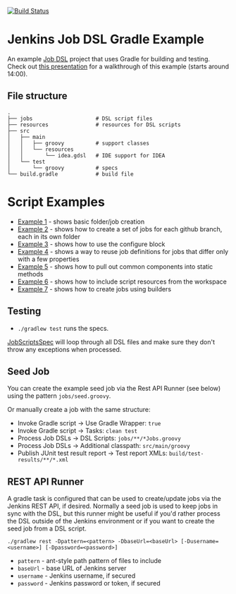 [![Build Status](https://buildhive.cloudbees.com/job/sheehan/job/job-dsl-gradle-example/badge/icon)](https://buildhive.cloudbees.com/job/sheehan/job/job-dsl-gradle-example/)

# Jenkins Job DSL Gradle Example 

An example [Job DSL](https://github.com/jenkinsci/job-dsl-plugin) project that uses Gradle for building and testing. Check out [this presentation](https://www.youtube.com/watch?v=SSK_JaBacE0) for a walkthrough of this example (starts around 14:00). 

## File structure

    .
    ├── jobs                    # DSL script files
    ├── resources               # resources for DSL scripts
    ├── src
    │   ├── main
    │   │   ├── groovy          # support classes
    │   │   └── resources
    │   │       └── idea.gdsl   # IDE support for IDEA
    │   └── test
    │       └── groovy          # specs
    └── build.gradle            # build file

# Script Examples

* [Example 1](jobs/example1Jobs.groovy) - shows basic folder/job creation
* [Example 2](jobs/example2Jobs.groovy) - shows how to create a set of jobs for each github branch, each in its own folder
* [Example 3](jobs/example3Jobs.groovy) - shows how to use the configure block
* [Example 4](jobs/example4Jobs.groovy) - shows a way to reuse job definitions for jobs that differ only with a few properties
* [Example 5](jobs/example5Jobs.groovy) - shows how to pull out common components into static methods
* [Example 6](jobs/example6Jobs.groovy) - shows how to include script resources from the workspace
* [Example 7](jobs/example7Jobs.groovy) - shows how to create jobs using builders

## Testing

* `./gradlew test` runs the specs.

[JobScriptsSpec](src/test/groovy/com/dslexample/JobScriptsSpec.groovy) 
will loop through all DSL files and make sure they don't throw any exceptions when processed.

## Seed Job

You can create the example seed job via the Rest API Runner (see below) using the pattern `jobs/seed.groovy`.

Or manually create a job with the same structure:

* Invoke Gradle script → Use Gradle Wrapper: `true`
* Invoke Gradle script → Tasks: `clean test`
* Process Job DSLs → DSL Scripts: `jobs/**/*Jobs.groovy`
* Process Job DSLs → Additional classpath: `src/main/groovy`
* Publish JUnit test result report → Test report XMLs: `build/test-results/**/*.xml`

## REST API Runner

A gradle task is configured that can be used to create/update jobs via the Jenkins REST API, if desired. Normally
a seed job is used to keep jobs in sync with the DSL, but this runner might be useful if you'd rather process the
DSL outside of the Jenkins environment or if you want to create the seed job from a DSL script.

```./gradlew rest -Dpattern=<pattern> -DbaseUrl=<baseUrl> [-Dusername=<username>] [-Dpassword=<password>]```

* `pattern` - ant-style path pattern of files to include
* `baseUrl` - base URL of Jenkins server
* `username` - Jenkins username, if secured
* `password` - Jenkins password or token, if secured
